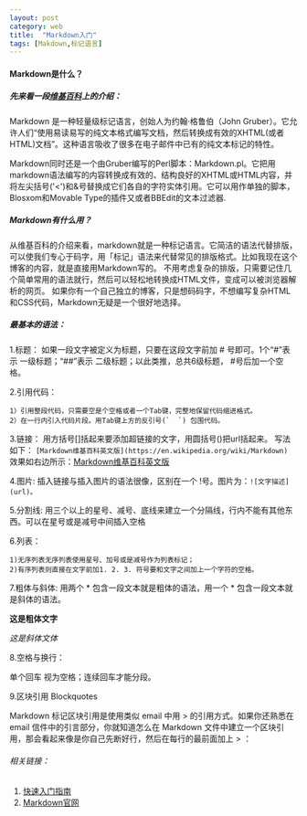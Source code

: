 ```yaml
---
layout: post
category: web
title:  "Markdown入门"
tags: [Makdown,标记语言]
---
```


#### Markdown是什么？

##### 先来看一段[维基百科](https://zh.wikipedia.org/zh-cn/Markdown)上的介绍：

Markdown 是一种轻量级标记语言，创始人为约翰·格鲁伯（John Gruber）。它允许人们“使用易读易写的纯文本格式编写文档，然后转换成有效的XHTML(或者HTML)文档”。这种语言吸收了很多在电子邮件中已有的纯文本标记的特性。

Markdown同时还是一个由Gruber编写的Perl脚本：Markdown.pl。它把用markdown语法编写的内容转换成有效的、结构良好的XHTML或HTML内容，并将左尖括号('<')和&号替换成它们各自的字符实体引用。它可以用作单独的脚本，Blosxom和Movable Type的插件又或者BBEdit的文本过滤器.


##### Markdown有什么用？
从维基百科的介绍来看，markdown就是一种标记语言。它简洁的语法代替排版，可以使我们专心于码字，用「标记」语法来代替常见的排版格式。比如我现在这个博客的内容，就是直接用Markdown写的。 不用考虑复杂的排版，只需要记住几个简单常用的语法就行，然后可以轻松地转换成HTML文件，变成可以被浏览器解析的网页。
如果你有一个自己独立的博客，只是想码码字，不想编写复杂HTML和CSS代码，Markdown无疑是一个很好地选择。

#####  最基本的语法：
1.标题：
如果一段文字被定义为标题，只要在这段文字前加 # 号即可。1个“#”表示 一级标题；“##”表示 二级标题；以此类推，总共6级标题， #号后加一个空格。


2.引用代码：

	1）引用整段代码，只需要空是个空格或者一个Tab键，完整地保留代码缩进格式。
	2）在一行内引入代码片段。用Tab键上方的反引号(`  `) 包围代码。

3.链接：
用方括号[]括起来要添加超链接的文字，用圆括号()把url括起来。
写法如下：
`[Markdown维基百科英文版](https://en.wikipedia.org/wiki/Markdown)`
效果如右边所示：[Markdown维基百科英文版](https://en.wikipedia.org/wiki/Markdown)


4.图片:
插入链接与插入图片的语法很像，区别在一个 !号。图片为：`![文字描述](url)。`


5.分割线: 
用三个以上的星号、减号、底线来建立一个分隔线，行内不能有其他东西。可以在星号或是减号中间插入空格


6.列表：

	1)无序列表无序列表使用星号、加号或是减号作为列表标记；
	2)有序列表则直接在文字前加1. 2. 3. 符号要和文字之间加上一个字符的空格。

7.粗体与斜体: 
用两个 * 包含一段文本就是粗体的语法，用一个 * 包含一段文本就是斜体的语法。

**这是粗体文字**


*这是斜体文体*

8.空格与换行： 

单个回车 视为空格；连续回车才能分段。

9.区块引用 Blockquotes


Markdown 标记区块引用是使用类似 email 中用 > 的引用方式。如果你还熟悉在 email 信件中的引言部分，你就知道怎么在 Markdown 文件中建立一个区块引用，那会看起来像是你自己先断好行，然后在每行的最前面加上 > ：

###### 相关链接：
1. [快速入门指南](http://wowubuntu.com/markdown/basic.html)
2. [Markdown官网](http://daringfireball.net/projects/markdown/)